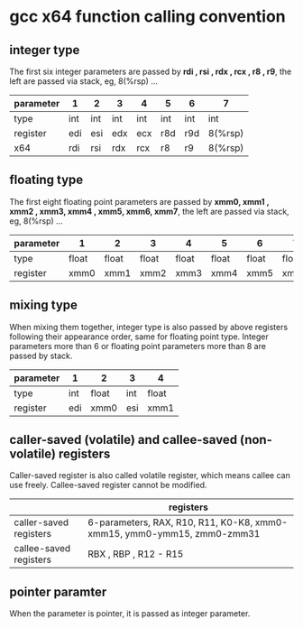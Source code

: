 # gcc x64 function calling convention

## integer type

The first six integer parameters are passed by **rdi , rsi , rdx , rcx , r8 , r9**,  the left are passed via stack, eg, 8(%rsp) ...


| parameter | 1    | 2    | 3    | 4    | 5    | 6    | 7       |
| --------- | ---- | ---- | ---- | ---- | ---- | ---- | ------- |
| type      | int  | int  | int  | int  | int  | int  | int     |
| register  | edi  | esi  | edx  | ecx  | r8d  | r9d  | 8(%rsp) |
| x64       | rdi  | rsi  | rdx  | rcx  | r8   | r9   | 8(%rsp) |

## floating type

The first eight floating point parameters are passed by **xmm0, xmm1 , xmm2 , xmm3,
 xmm4 , xmm5, xmm6, xmm7**,  the left are passed via stack, eg, 8(%rsp) ...

| parameter | 1     | 2     | 3     | 4     | 5     | 6     | 7     | 8     | 9       |
| --------- | ----- | ----- | ----- | ----- | ----- | ----- | ----- | ----- | ------- |
| type      | float | float | float | float | float | float | float | float | float   |
| register  | xmm0  | xmm1  | xmm2  | xmm3  | xmm4  | xmm5  | xmm6  | xmm7  | 8(%rsp) |

## mixing  type

When mixing them together, integer type is also passed by above registers following their appearance order, same for floating point type.  Integer parameters more than 6 or floating point parameters more than 8 are passed by stack.

| parameter | 1    | 2     | 3    | 4     |
| --------- | ---- | ----- | ---- | ----- |
| type      | int  | float | int  | float |
| register  | edi  | xmm0  | esi  | xmm1  |

## caller-saved (volatile) and callee-saved (non-volatile) registers
Caller-saved register is also called volatile register, which means callee can use freely.
Callee-saved register cannot be modified.

|                        | registers                                                    |
| ---------------------- | ------------------------------------------------------------ |
| caller-saved registers | 6-parameters, RAX, R10,  R11,  K0-K8, xmm0-xmm15, ymm0-ymm15, zmm0-zmm31 |
| callee-saved registers | RBX , RBP , R12 - R15                                        |

## pointer paramter

When the parameter is pointer, it is passed as integer parameter.